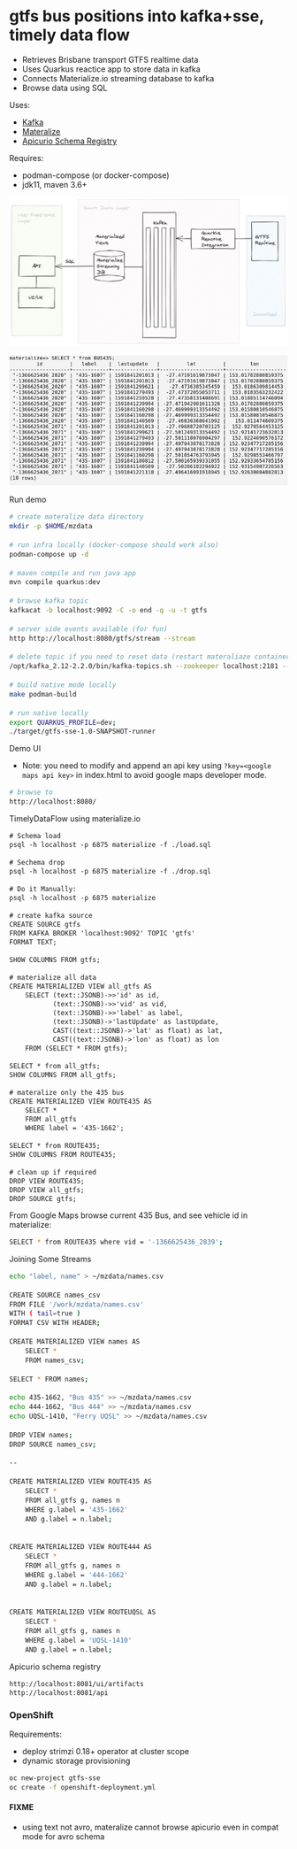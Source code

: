# gtfs bus positions into kafka+sse, timely data flow

- Retrieves Brisbane transport GTFS realtime data
- Uses Quarkus reactice app to store data in kafka
- Connects Materialize.io streaming database to kafka
- Browse data using SQL

Uses:

- [Kafka](https://strimzi.io)
- [Materalize](https://materialize.io)
- [Apicurio Schema Registry](https://github.com/Apicurio/apicurio-registry)

Requires:

- podman-compose (or docker-compose)
- jdk11, maven 3.6+

![gfts-exp](images/gtfs-exp.png)

![sql-bne-435](images/bne-435.png)

Run demo
```bash
# create materalize data directory
mkdir -p $HOME/mzdata 

# run infra locally (docker-compose should work also)
podman-compose up -d

# maven compile and run java app
mvn compile quarkus:dev

# browse kafka topic
kafkacat -b localhost:9092 -C -o end -q -u -t gtfs

# server side events available (for fun)
http http://localhost:8080/gtfs/stream --stream

# delete topic if you need to reset data (restart materaliaze container as well)
/opt/kafka_2.12-2.2.0/bin/kafka-topics.sh --zookeeper localhost:2181 --delete --topic gtfs

# build native mode locally
make podman-build

# run native locally
export QUARKUS_PROFILE=dev; 
./target/gtfs-sse-1.0-SNAPSHOT-runner
```

Demo UI
- Note: you need to modify and append an api key using `?key=<google maps api key>` in index.html to avoid google maps developer mode.
```bash
# browse to
http://localhost:8080/
```

TimelyDataFlow using materialize.io
```
# Schema load
psql -h localhost -p 6875 materialize -f ./load.sql

# Sechema drop
psql -h localhost -p 6875 materialize -f ./drop.sql

# Do it Manually:
psql -h localhost -p 6875 materialize

# create kafka source
CREATE SOURCE gtfs
FROM KAFKA BROKER 'localhost:9092' TOPIC 'gtfs'
FORMAT TEXT;

SHOW COLUMNS FROM gtfs;

# materialize all data
CREATE MATERIALIZED VIEW all_gtfs AS
    SELECT (text::JSONB)->>'id' as id,
           (text::JSONB)->>'vid' as vid,
           (text::JSONB)->>'label' as label,
           (text::JSONB)->'lastUpdate' as lastUpdate,
           CAST((text::JSONB)->'lat' as float) as lat,
           CAST((text::JSONB)->'lon' as float) as lon
    FROM (SELECT * FROM gtfs);

SELECT * from all_gtfs;
SHOW COLUMNS FROM all_gtfs;

# materalize only the 435 bus
CREATE MATERIALIZED VIEW ROUTE435 AS
    SELECT *
    FROM all_gtfs
    WHERE label = '435-1662';

SELECT * from ROUTE435;
SHOW COLUMNS FROM ROUTE435;

# clean up if required
DROP VIEW ROUTE435;
DROP VIEW all_gtfs;
DROP SOURCE gtfs;
```

From Google Maps browse current 435 Bus, and see vehicle id in materialize: 
```bash
SELECT * from ROUTE435 where vid = '-1366625436_2839';
```

Joining Some Streams
```bash
echo "label, name" > ~/mzdata/names.csv

CREATE SOURCE names_csv
FROM FILE '/work/mzdata/names.csv'
WITH ( tail=true )
FORMAT CSV WITH HEADER;

CREATE MATERIALIZED VIEW names AS
    SELECT *
    FROM names_csv;

SELECT * FROM names;

echo 435-1662, "Bus 435" >> ~/mzdata/names.csv
echo 444-1662, "Bus 444" >> ~/mzdata/names.csv
echo UQSL-1410, "Ferry UQSL" >> ~/mzdata/names.csv

DROP VIEW names;
DROP SOURCE names_csv;

--

CREATE MATERIALIZED VIEW ROUTE435 AS
    SELECT *
    FROM all_gtfs g, names n
    WHERE g.label = '435-1662'
    AND g.label = n.label;


CREATE MATERIALIZED VIEW ROUTE444 AS
    SELECT *
    FROM all_gtfs g, names n
    WHERE g.label = '444-1662'
    AND g.label = n.label;


CREATE MATERIALIZED VIEW ROUTEUQSL AS
    SELECT *
    FROM all_gtfs g, names n
    WHERE g.label = 'UQSL-1410'
    AND g.label = n.label;
```

Apicurio schema registry
```
http://localhost:8081/ui/artifacts
http://localhost:8081/api
```

### OpenShift

Requirements:
- deploy strimzi 0.18+ operator at cluster scope
- dynamic storage provisioning

```bash
oc new-project gtfs-sse
oc create -f openshift-deployment.yml
```

#### FIXME
- using text not avro, materalize cannot browse apicurio even in compat mode for avro schema 
